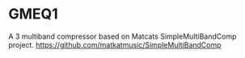 # GMEQ1
A 3 multiband compressor based on Matcats SimpleMultiBandComp project.
https://github.com/matkatmusic/SimpleMultiBandComp
